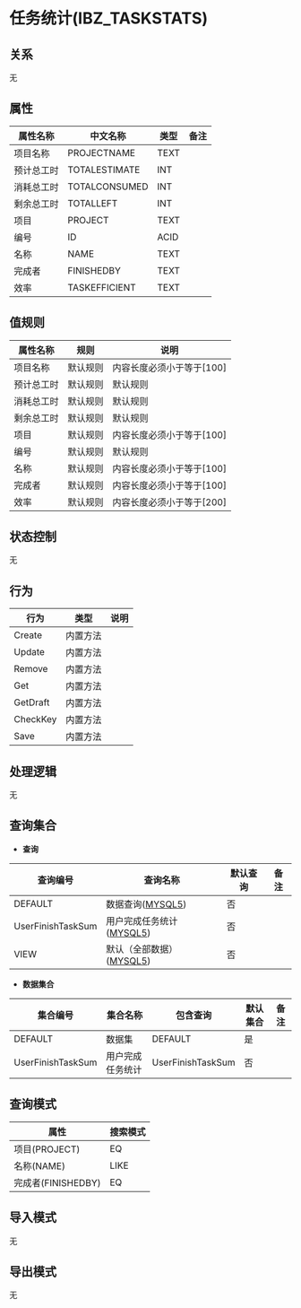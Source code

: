 # 任务统计(IBZ_TASKSTATS)

  

## 关系
无

## 属性

| 属性名称        |    中文名称    | 类型     |  备注  |
| --------   |------------| -----   |  -------- | 
|项目名称|PROJECTNAME|TEXT|&nbsp;|
|预计总工时|TOTALESTIMATE|INT|&nbsp;|
|消耗总工时|TOTALCONSUMED|INT|&nbsp;|
|剩余总工时|TOTALLEFT|INT|&nbsp;|
|项目|PROJECT|TEXT|&nbsp;|
|编号|ID|ACID|&nbsp;|
|名称|NAME|TEXT|&nbsp;|
|完成者|FINISHEDBY|TEXT|&nbsp;|
|效率|TASKEFFICIENT|TEXT|&nbsp;|

## 值规则
| 属性名称    | 规则    |  说明  |
| --------   |------------| ----- | 
|项目名称|默认规则|内容长度必须小于等于[100]|
|预计总工时|默认规则|默认规则|
|消耗总工时|默认规则|默认规则|
|剩余总工时|默认规则|默认规则|
|项目|默认规则|内容长度必须小于等于[100]|
|编号|默认规则|默认规则|
|名称|默认规则|内容长度必须小于等于[100]|
|完成者|默认规则|内容长度必须小于等于[100]|
|效率|默认规则|内容长度必须小于等于[200]|

## 状态控制

无


## 行为
| 行为    | 类型    |  说明  |
| --------   |------------| ----- | 
|Create|内置方法|&nbsp;|
|Update|内置方法|&nbsp;|
|Remove|内置方法|&nbsp;|
|Get|内置方法|&nbsp;|
|GetDraft|内置方法|&nbsp;|
|CheckKey|内置方法|&nbsp;|
|Save|内置方法|&nbsp;|

## 处理逻辑
无

## 查询集合

* **查询**

| 查询编号 | 查询名称       | 默认查询 |   备注|
| --------  | --------   | --------   | ----- |
|DEFAULT|数据查询([MYSQL5](../../appendix/query_MYSQL5.md#TaskStats_Default))|否|&nbsp;|
|UserFinishTaskSum|用户完成任务统计([MYSQL5](../../appendix/query_MYSQL5.md#TaskStats_UserFinishTaskSum))|否|&nbsp;|
|VIEW|默认（全部数据）([MYSQL5](../../appendix/query_MYSQL5.md#TaskStats_View))|否|&nbsp;|

* **数据集合**

| 集合编号 | 集合名称   |  包含查询  | 默认集合 |   备注|
| --------  | --------   | -------- | --------   | ----- |
|DEFAULT|数据集|DEFAULT|是|&nbsp;|
|UserFinishTaskSum|用户完成任务统计|UserFinishTaskSum|否|&nbsp;|

## 查询模式
| 属性      |    搜索模式     |
| --------   |------------|
|项目(PROJECT)|EQ|
|名称(NAME)|LIKE|
|完成者(FINISHEDBY)|EQ|

## 导入模式
无


## 导出模式
无

